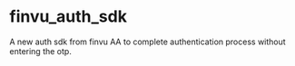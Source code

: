 # finvu_auth_sdk

A new auth sdk from finvu AA to complete authentication process without entering the otp.

